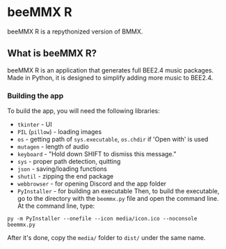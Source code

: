 # beeMMX R
beeMMX R is a repythonized version of BMMX.
## What is beeMMX R?
beeMMX R is an application that generates full BEE2.4 music packages. Made in Python, it is designed to simplify adding more music to BEE2.4.
### Building the app
To build the app, you will need the following libraries:
* `tkinter` - UI
* `PIL` (`pillow`) - loading images
* `os` - getting path of `sys.executable`, `os.chdir` if 'Open with' is used
* `mutagen` - length of audio
* `keyboard` - "Hold down SHIFT to dismiss this message."
* `sys` - proper path detection, quitting
* `json` - saving/loading functions
* `shutil` - zipping the end package
* `webbrowser` - for opening Discord and the app folder
* `PyInstaller` - for building an executable
Then, to build the executable, go to the directory with the `beemmx.py` file and open the command line.
At the command line, type:
```
py -m PyInstaller --onefile --icon media/icon.ico --noconsole beemmx.py
```
After it's done, copy the `media/` folder to `dist/` under the same name.

